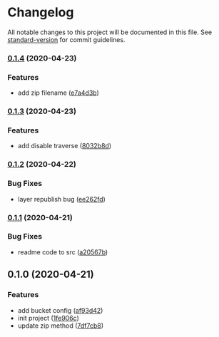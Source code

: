 # Changelog

All notable changes to this project will be documented in this file. See [standard-version](https://github.com/conventional-changelog/standard-version) for commit guidelines.

### [0.1.4](https://github.com/yugasun/tencent-layer/compare/v0.1.3...v0.1.4) (2020-04-23)


### Features

* add zip filename ([e7a4d3b](https://github.com/yugasun/tencent-layer/commit/e7a4d3b9cc160c0408a13723df5b5f41b8c2a748))

### [0.1.3](https://github.com/yugasun/tencent-layer/compare/v0.1.2...v0.1.3) (2020-04-23)


### Features

* add disable traverse ([8032b8d](https://github.com/yugasun/tencent-layer/commit/8032b8d2576d969e30cc8197b8e43879908eac3e))

### [0.1.2](https://github.com/yugasun/tencent-layer/compare/v0.1.1...v0.1.2) (2020-04-22)


### Bug Fixes

* layer republish bug ([ee262fd](https://github.com/yugasun/tencent-layer/commit/ee262fd3cf1f7c677fe36d0e8b23bd283558590e))

### [0.1.1](https://github.com/yugasun/tencent-layer/compare/v0.1.0...v0.1.1) (2020-04-21)


### Bug Fixes

* readme code to src ([a20567b](https://github.com/yugasun/tencent-layer/commit/a20567b55b14f95bc72b72753ee5e9e8d00b7207))

## 0.1.0 (2020-04-21)


### Features

* add bucket config ([af93d42](https://github.com/yugasun/tencent-layer/commit/af93d428ef793bcb8746914894d1b438410fcaee))
* init project ([1fe906c](https://github.com/yugasun/tencent-layer/commit/1fe906cc1acb05a8e5a39595fe522b74f1f343a4))
* update zip method ([7df7cb8](https://github.com/yugasun/tencent-layer/commit/7df7cb831e544842fb410702ad29a4f6286974b1))
